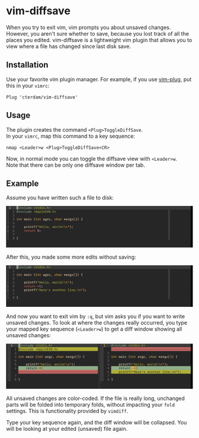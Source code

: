 # vim-diffsave

When you try to exit vim, vim prompts you about unsaved changes. However, you
aren't sure whether to save, because you lost track of all the places you
edited. vim-diffsave is a lightweight vim plugin that allows you to view where a
file has changed since last disk save.

## Installation

Use your favorite vim plugin manager. For example, if you use [vim-plug][1], put
this in your `vimrc`:

[1]:
https://github.com/junegunn/vim-plug

```vim
Plug 'cterdam/vim-diffsave'
```

## Usage

The plugin creates the command `<Plug>ToggleDiffSave`.  
In your `vimrc`, map this command to a key sequence:

```vim
nmap <Leader>w <Plug>ToggleDiffSave<CR>
```

Now, in normal mode you can toggle the diffsave view with `<Leader>w`.  
Note that there can be only one diffsave window per tab.

## Example

Assume you have written such a file to disk:

![before](doc/before.png)

After this, you made some more edits without saving:

![after](doc/after.png)

And now you want to exit vim by `:q`, but vim asks you if you want to write
unsaved changes. To look at where the changes really occurred, you type your
mapped key sequence (`<Leader>w`) to get a diff window showing all unsaved
changes:

![diffsaveview](doc/diffsaveview.png)

All unsaved changes are color-coded. If the file is really long, unchanged parts
will be folded into temporary folds, without impacting your `fold` settings.
This is functionality provided by `vimdiff`.

Type your key sequence again, and the diff window will be collapsed. You will be
looking at your edited (unsaved) file again.
